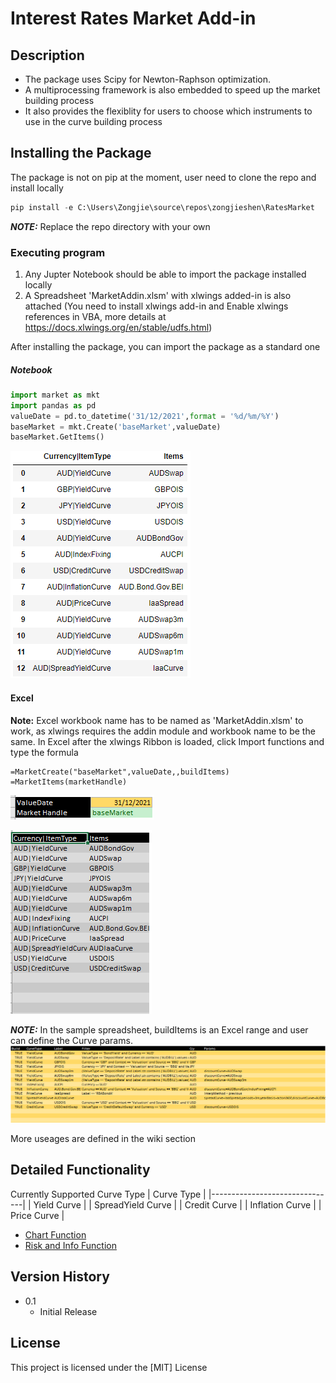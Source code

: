 # Interest Rates Market Add-in

## Description

* The package uses Scipy for Newton-Raphson optimization.
* A multiprocessing framework is also embedded to speed up the market building process
* It also provides the flexiblity for users to choose which instruments to use in the curve building process

## Installing the Package
The package is not on pip at the moment, user need to clone the repo and install locally
```python
pip install -e C:\Users\Zongjie\source\repos\zongjieshen\RatesMarket
```
**_NOTE:_** Replace the repo directory with your own

### Executing program
1. Any Jupter Notebook should be able to import the package installed locally
2. A Spreadsheet 'MarketAddin.xlsm' with xlwings added-in is also attached (You need to install xlwings add-in and Enable xlwings references in VBA, more details at https://docs.xlwings.org/en/stable/udfs.html)

After installing the package, you can import the package as a standard one
##### Notebook
```python
import market as mkt
import pandas as pd
valueDate = pd.to_datetime('31/12/2021',format = '%d/%m/%Y')
baseMarket = mkt.Create('baseMarket',valueDate)
baseMarket.GetItems()
```

![](2022-05-16-13-31-51.png)

#### Excel
**Note:** Excel workbook name has to be named as 'MarketAddin.xlsm' to work, as xlwings requires the addin module and workbook name to be the same.
In Excel after the xlwings Ribbon is loaded, click Import functions and type the formula
```
=MarketCreate("baseMarket",valueDate,,buildItems)
=MarketItems(marketHandle)
```
![](2022-05-16-13-28-38.png)

![](2022-05-16-13-28-14.png)

**_NOTE:_** In the sample spreadsheet, buildItems is an Excel range and user can define the Curve params.
![](2022-05-16-13-30-25.png)

More useages are defined in the wiki section

## Detailed Functionality

Currently Supported Curve Type
| Curve Type                    |
|-------------------------------|
| Yield Curve                   |
| SpreadYield Curve             |
| Credit Curve                  |
| Inflation Curve               |
| Price Curve                   |

* [Chart Function](https://github.com/zongjieshen/RatesMarket/wiki/Chart-Functions)
* [Risk and Info Function](https://github.com/zongjieshen/RatesMarket/wiki/Other-Functions)

## Version History
* 0.1
    * Initial Release

## License

This project is licensed under the [MIT] License
